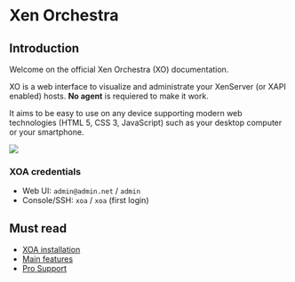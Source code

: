 # Xen Orchestra

## Introduction

Welcome on the official Xen Orchestra (XO) documentation.

XO is a web interface to visualize and administrate your XenServer (or XAPI enabled) hosts. **No agent** is requiered to make it work.

It aims to be easy to use on any device supporting modern web technologies (HTML 5, CSS 3, JavaScript) such as your desktop computer or your smartphone.

![](https://pbs.twimg.com/profile_images/601775622675898368/xWbbafyO_400x400.png)

### XOA credentials

* Web UI: `admin@admin.net` / `admin`
* Console/SSH: `xoa` / `xoa` (first login)

## Must read

* [XOA installation](xoa.md)
* [Main features](features.md)
* [Pro Support](support.md)

